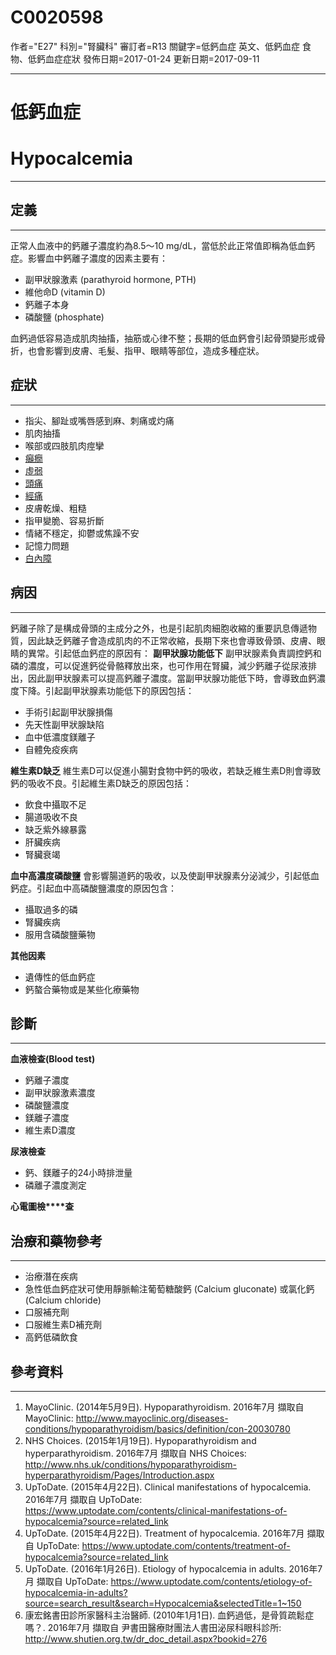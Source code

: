 # C0020598
作者="E27"
科別="腎臟科"
審訂者=R13
關鍵字=低鈣血症 英文、低鈣血症 食物、低鈣血症症狀
發佈日期=2017-01-24
更新日期=2017-09-11

----------
# 低鈣血症
# Hypocalcemia
----------
## 定義
----------

正常人血液中的鈣離子濃度約為8.5～10 mg/dL，當低於此正常值即稱為低血鈣症。影響血中鈣離子濃度的因素主要有：

- 副甲狀腺激素 (parathyroid hormone, PTH)
- 維他命D (vitamin D)
- 鈣離子本身
- 磷酸鹽 (phosphate)

血鈣過低容易造成肌肉抽搐，抽筋或心律不整；長期的低血鈣會引起骨頭變形或骨折，也會影響到皮膚、毛髮、指甲、眼睛等部位，造成多種症狀。

## 症狀
----------
- 指尖、腳趾或嘴唇感到麻、刺痛或灼痛
- 肌肉抽搐
- 喉部或四肢肌肉痙攣
- [癲癇](C0014544)
- [虛弱](C3714552)
- [頭痛](C0018681)
- [經痛](C0013390)
- 皮膚乾燥、粗糙
- 指甲變脆、容易折斷
- 情緒不穩定，抑鬱或焦躁不安
- 記憶力問題
- [白內障](C0086543)
## 病因
----------

鈣離子除了是構成骨頭的主成分之外，也是引起肌肉細胞收縮的重要訊息傳遞物質，因此缺乏鈣離子會造成肌肉的不正常收縮，長期下來也會導致骨頭、皮膚、眼睛的異常。引起低血鈣症的原因有：
**副甲狀腺功能低下**
副甲狀腺素負責調控鈣和磷的濃度，可以促進鈣從骨骼釋放出來，也可作用在腎臟，減少鈣離子從尿液排出，因此副甲狀腺素可以提高鈣離子濃度。當副甲狀腺功能低下時，會導致血鈣濃度下降。引起副甲狀腺素功能低下的原因包括：

- 手術引起副甲狀腺損傷
- 先天性副甲狀腺缺陷
- 血中低濃度鎂離子
- 自體免疫疾病

**維生素D缺乏**
維生素D可以促進小腸對食物中鈣的吸收，若缺乏維生素D則會導致鈣的吸收不良。引起維生素D缺乏的原因包括：

- 飲食中攝取不足
- 腸道吸收不良
- 缺乏紫外線暴露
- 肝臟疾病
- 腎臟衰竭

**血中高濃度磷酸鹽**
會影響腸道鈣的吸收，以及使副甲狀腺素分泌減少，引起低血鈣症。引起血中高磷酸鹽濃度的原因包含：

- 攝取過多的磷
- 腎臟疾病
- 服用含磷酸鹽藥物

**其他因素**

- 遺傳性的低血鈣症
- 鈣螯合藥物或是某些化療藥物
## 診斷
----------

**血液檢查(Blood test)**

- 鈣離子濃度
- 副甲狀腺激素濃度
- 磷酸鹽濃度
- 鎂離子濃度
- 維生素D濃度

**尿液檢查**

- 鈣、鎂離子的24小時排泄量
- 磷離子濃度測定

**心電圖檢****查**

## 治療和藥物參考
----------
- 治療潛在疾病
- 急性低血鈣症狀可使用靜脈輸注葡萄糖酸鈣 (Calcium gluconate) 或氯化鈣 (Calcium chloride)
- 口服補充劑
- 口服維生素D補充劑
- 高鈣低磷飲食
## 參考資料
----------
1. MayoClinic. (2014年5月9日). Hypoparathyroidism. 2016年7月 擷取自 MayoClinic: http://www.mayoclinic.org/diseases-conditions/hypoparathyroidism/basics/definition/con-20030780
2. NHS Choices. (2015年1月19日). Hypoparathyroidism and hyperparathyroidism. 2016年7月 擷取自 NHS Choices: http://www.nhs.uk/conditions/hypoparathyroidism-hyperparathyroidism/Pages/Introduction.aspx
3. UpToDate. (2015年4月22日). Clinical manifestations of hypocalcemia. 2016年7月 擷取自 UpToDate: https://www.uptodate.com/contents/clinical-manifestations-of-hypocalcemia?source=related_link
4. UpToDate. (2015年4月22日). Treatment of hypocalcemia. 2016年7月 擷取自 UpToDate: https://www.uptodate.com/contents/treatment-of-hypocalcemia?source=related_link
5. UpToDate. (2016年1月26日). Etiology of hypocalcemia in adults. 2016年7月 擷取自 UpToDate: https://www.uptodate.com/contents/etiology-of-hypocalcemia-in-adults?source=search_result&search=Hypocalcemia&selectedTitle=1~150
6. 康宏銘書田診所家醫科主治醫師. (2010年1月1日). 血鈣過低，是骨質疏鬆症嗎？. 2016年7月 擷取自 尹書田醫療財團法人書田泌尿科眼科診所: http://www.shutien.org.tw/dr_doc_detail.aspx?bookid=276




